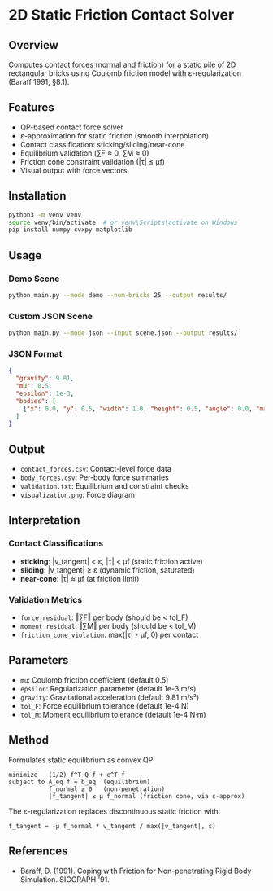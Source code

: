 
# 2D Static Friction Contact Solver

## Overview
Computes contact forces (normal and friction) for a static pile of 2D rectangular bricks using Coulomb friction model with ε-regularization (Baraff 1991, §8.1).

## Features
- QP-based contact force solver
- ε-approximation for static friction (smooth interpolation)
- Contact classification: sticking/sliding/near-cone
- Equilibrium validation (∑F ≈ 0, ∑M ≈ 0)
- Friction cone constraint validation (|τ| ≤ μf)
- Visual output with force vectors

## Installation
```bash
python3 -m venv venv
source venv/bin/activate  # or venv\Scripts\activate on Windows
pip install numpy cvxpy matplotlib
```

## Usage

### Demo Scene
```bash
python main.py --mode demo --num-bricks 25 --output results/
```

### Custom JSON Scene
```bash
python main.py --mode json --input scene.json --output results/
```

### JSON Format
```json
{
  "gravity": 9.81,
  "mu": 0.5,
  "epsilon": 1e-3,
  "bodies": [
    {"x": 0.0, "y": 0.5, "width": 1.0, "height": 0.5, "angle": 0.0, "mass": 1.0}
  ]
}
```

## Output
- `contact_forces.csv`: Contact-level force data
- `body_forces.csv`: Per-body force summaries
- `validation.txt`: Equilibrium and constraint checks
- `visualization.png`: Force diagram

## Interpretation

### Contact Classifications
- **sticking**: |v_tangent| < ε, |τ| < μf (static friction active)
- **sliding**: |v_tangent| ≥ ε (dynamic friction, saturated)
- **near-cone**: |τ| ≈ μf (at friction limit)

### Validation Metrics
- `force_residual`: ‖∑F‖ per body (should be < tol_F)
- `moment_residual`: ‖∑M‖ per body (should be < tol_M)
- `friction_cone_violation`: max(|τ| - μf, 0) per contact

## Parameters
- `mu`: Coulomb friction coefficient (default 0.5)
- `epsilon`: Regularization parameter (default 1e-3 m/s)
- `gravity`: Gravitational acceleration (default 9.81 m/s²)
- `tol_F`: Force equilibrium tolerance (default 1e-4 N)
- `tol_M`: Moment equilibrium tolerance (default 1e-4 N·m)

## Method
Formulates static equilibrium as convex QP:
```
minimize   (1/2) f^T Q f + c^T f
subject to A_eq f = b_eq  (equilibrium)
           f_normal ≥ 0   (non-penetration)
           |f_tangent| ≤ μ f_normal (friction cone, via ε-approx)
```

The ε-regularization replaces discontinuous static friction with:
```
f_tangent = -μ f_normal * v_tangent / max(|v_tangent|, ε)
```

## References
- Baraff, D. (1991). Coping with Friction for Non-penetrating Rigid Body Simulation. SIGGRAPH '91.
